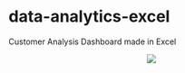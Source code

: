 # data-analytics-excel
Customer Analysis Dashboard made in Excel


<p align="center">
<img align="center" src="https://github.com/PmnAngelov/data-analytics-excel/blob/main/imgs/Dashboard.PNG" />
</p>



